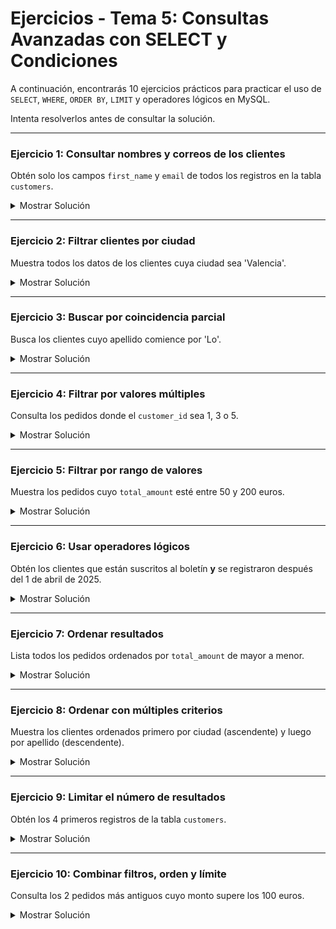 # **Ejercicios - Tema 5: Consultas Avanzadas con SELECT y Condiciones**

A continuación, encontrarás 10 ejercicios prácticos para practicar el uso de `SELECT`, `WHERE`, `ORDER BY`, `LIMIT` y operadores lógicos en MySQL.

Intenta resolverlos antes de consultar la solución.

---

### **Ejercicio 1: Consultar nombres y correos de los clientes**

Obtén solo los campos `first_name` y `email` de todos los registros en la tabla `customers`.

<details><summary>Mostrar Solución</summary>

```sql
SELECT first_name, email FROM customers;
```

</details>

---

### **Ejercicio 2: Filtrar clientes por ciudad**

Muestra todos los datos de los clientes cuya ciudad sea 'Valencia'.

<details><summary>Mostrar Solución</summary>

```sql
SELECT * FROM customers
WHERE city = 'Valencia';
```

</details>

---

### **Ejercicio 3: Buscar por coincidencia parcial**

Busca los clientes cuyo apellido comience por 'Lo'.

<details><summary>Mostrar Solución</summary>

```sql
SELECT * FROM customers
WHERE last_name LIKE 'Lo%';
```

</details>

---

### **Ejercicio 4: Filtrar por valores múltiples**

Consulta los pedidos donde el `customer_id` sea 1, 3 o 5.

<details><summary>Mostrar Solución</summary>

```sql
SELECT * FROM orders
WHERE customer_id IN (1, 3, 5);
```

</details>

---

### **Ejercicio 5: Filtrar por rango de valores**

Muestra los pedidos cuyo `total_amount` esté entre 50 y 200 euros.

<details><summary>Mostrar Solución</summary>

```sql
SELECT * FROM orders
WHERE total_amount BETWEEN 50 AND 200;
```

</details>

---

### **Ejercicio 6: Usar operadores lógicos**

Obtén los clientes que están suscritos al boletín **y** se registraron después del 1 de abril de 2025.

<details><summary>Mostrar Solución</summary>

```sql
SELECT * FROM customers
WHERE newsletter_subscribed = TRUE
AND signup_date > '2025-04-01';
```

</details>

---

### **Ejercicio 7: Ordenar resultados**

Lista todos los pedidos ordenados por `total_amount` de mayor a menor.

<details><summary>Mostrar Solución</summary>

```sql
SELECT * FROM orders
ORDER BY total_amount DESC;
```

</details>

---

### **Ejercicio 8: Ordenar con múltiples criterios**

Muestra los clientes ordenados primero por ciudad (ascendente) y luego por apellido (descendente).

<details><summary>Mostrar Solución</summary>

```sql
SELECT * FROM customers
ORDER BY city ASC, last_name DESC;
```

</details>

---

### **Ejercicio 9: Limitar el número de resultados**

Obtén los 4 primeros registros de la tabla `customers`.

<details><summary>Mostrar Solución</summary>

```sql
SELECT * FROM customers
LIMIT 4;
```

</details>

---

### **Ejercicio 10: Combinar filtros, orden y límite**

Consulta los 2 pedidos más antiguos cuyo monto supere los 100 euros.

<details><summary>Mostrar Solución</summary>

```sql
SELECT * FROM orders
WHERE total_amount > 100
ORDER BY created_at ASC
LIMIT 2;
```

</details>
